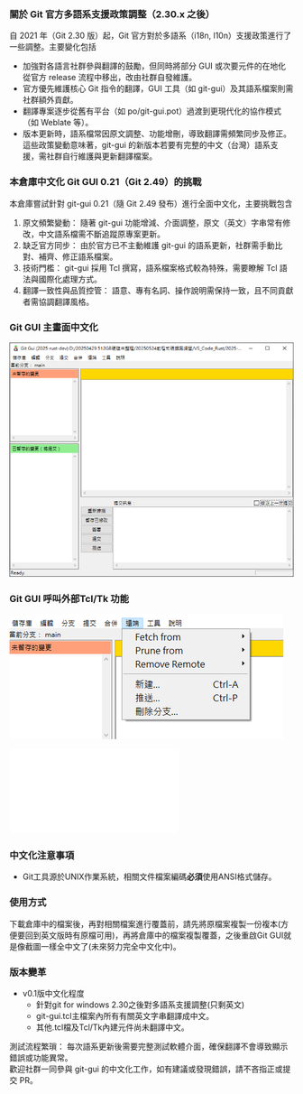 ### 關於 Git 官方多語系支援政策調整（2.30.x 之後）  

自 2021 年（Git 2.30 版）起，Git 官方對於多語系（i18n, l10n）支援政策進行了一些調整。主要變化包括  

 - 加強對各語言社群參與翻譯的鼓勵，但同時將部分 GUI 或次要元件的在地化從官方 release 流程中移出，改由社群自發維護。  
 - 官方優先維護核心 Git 指令的翻譯，GUI 工具（如 git-gui）及其語系檔案則需社群額外貢獻。  
 - 翻譯專案逐步從舊有平台（如 po/git-gui.pot）過渡到更現代化的協作模式（如 Weblate 等）。  
 - 版本更新時，語系檔常因原文調整、功能增刪，導致翻譯需頻繁同步及修正。  
這些政策變動意味著，git-gui 的新版本若要有完整的中文（台灣）語系支援，需社群自行維護與更新翻譯檔案。  

### 本倉庫中文化 Git GUI 0.21（Git 2.49）的挑戰  

本倉庫嘗試針對 git-gui 0.21（隨 Git 2.49 發布）進行全面中文化，主要挑戰包含  

1. 原文頻繁變動： 隨著 git-gui 功能增減、介面調整，原文（英文）字串常有修改，中文語系檔需不斷追蹤原專案更新。  
2. 缺乏官方同步： 由於官方已不主動維護 git-gui 的語系更新，社群需手動比對、補齊、修正語系檔案。  
3. 技術門檻： git-gui 採用 Tcl 撰寫，語系檔案格式較為特殊，需要瞭解 Tcl 語法與國際化處理方式。  
4. 翻譯一致性與品質控管： 語意、專有名詞、操作說明需保持一致，且不同貢獻者需協調翻譯風格。  

### Git GUI 主畫面中文化  

![Git GUI 主畫面](pic/Git-GUI-main-win-1.png)  

### Git GUI 呼叫外部Tcl/Tk 功能  

![Git GUI 主畫面外部Tcl/Tk功能](pic/Git-GUI-main-win-2.png)  

![Git目錄中.tcl檔案位置](/git-gui-2-zh-tw/2.49.0-to-zh-tw/git-dir-tree.txt)  

### 中文化注意事項  

 - Git工具源於UNIX作業系統，相關文件檔案編碼**必須**使用ANSI格式儲存。  

### 使用方式  

下載倉庫中的檔案後，再對相關檔案進行覆蓋前，請先將原檔案複製一份複本(方便要回到英文版時有原檔可用)，再將倉庫中的檔案複製覆蓋，之後重啟Git GUI就是像截圖一樣全中文了(未來努力完全中文化中)。  

### 版本變革  

 - v0.1版中文化程度  
     - 針對git for windows 2.30之後對多語系支援調整(只剩英文)  
     - git-gui.tcl主檔案內所有有關英文字串翻譯成中文。  
     - 其他.tcl檔及Tcl/Tk內建元件尚未翻譯中文。  

測試流程繁瑣： 每次語系更新後需要完整測試軟體介面，確保翻譯不會導致顯示錯誤或功能異常。  
歡迎社群一同參與 git-gui 的中文化工作，如有建議或發現錯誤，請不吝指正或提交 PR。  
